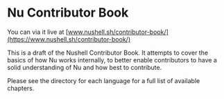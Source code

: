 # Nu Contributor Book

You can via it live at [www.nushell.sh/contributor-book/](https://www.nushell.sh/contributor-book/)

This is a draft of the Nushell Contributor Book. It attempts to cover the basics of how Nu works internally, to better enable contributors to have a solid understanding of Nu and how best to contribute.

Please see the directory for each language for a full list of available chapters.
